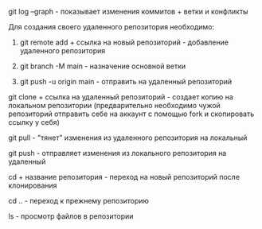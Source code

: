 git log –graph - показывает изменения коммитов + ветки и конфликты

Для создания своего удаленного репозитория необходимо:

1. git remote add + ссылка на новый репозиторий - добавление удаленного репозитория

2. git branch -M main - назначение основной ветки

3. git push -u origin main - отправить на удаленный репозиторий

git clone + ссылка на удаленный репозиторий - создает копию на локальном репозитории (предварительно необходимо чужой репозиторий отправить себе на аккаунт с помощью fork и скопировать ссылку у себя)

git pull - "тянет" изменения из удаленного репозитория на локальный

git push - отправляет изменения из локального репозитория на удаленный

cd + название репозитория - переход на новый репозиторий после клонирования

cd .. - переход к прежнему репозиторию

ls - просмотр файлов в репозитории


